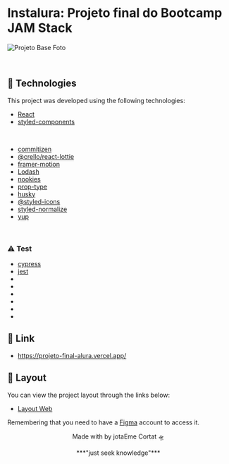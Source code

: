 # Instalura: Projeto final do Bootcamp JAM Stack

![Projeto Base Foto](https://raw.githubusercontent.com/alura-challenges/instalura-base/main/_docs/projeto-base.png)

<br>

## 🧪 Technologies

This project was developed using the following technologies:

- [React](https://reactjs.org)
- [styled-components](https://styled-components.com/)
<br>

- [commitizen](https://github.com/commitizen/cz-cli)
- [@crello/react-lottie](https://crello.github.io/react-lottie/)
- [framer-motion](https://www.framer.com/motion/)
- [Lodash](https://lodash.com/)
- [nookies](https://github.com/maticzav/nookies)
- [prop-type]()
- [husky](https://typicode.github.io/husky/#/)
- [@styled-icons](https://styled-icons.js.org/)
- [styled-normalize](https://github.com/sergeysova/styled-normalize)
- [yup](https://github.com/jquense/yup )
<br>

### ⚠️ Test
- [cypress](https://www.cypress.io/)
- [jest](https://jestjs.io/)
- []()
- []()
- []()
- []()
- []()
- []()


## 🚀 Link
 - https://projeto-final-alura.vercel.app/

## 🔖 Layout

You can view the project layout through the links below:

- [Layout Web](https://www.figma.com/file/Veefm1pjkeTFcJC7BUqHge/Instalura?node-id=0%3A1) 

Remembering that you need to have a [Figma](http://figma.com/) account to access it.

<p align="center">Made with by jotaEme Cortat 🛸</p>
<p align="center">***"just seek knowledge"***</p>
